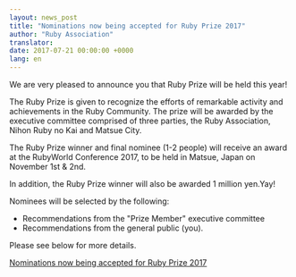 ```yaml
---
layout: news_post
title: "Nominations now being accepted for Ruby Prize 2017"
author: "Ruby Association"
translator:
date: 2017-07-21 00:00:00 +0000
lang: en
---
```


We are very pleased to announce you that Ruby Prize will be held this year!

The Ruby Prize is given to recognize the efforts of remarkable activity and
achievements in the Ruby Community. The prize will be awarded by the executive
committee comprised of three parties, the Ruby Association, Nihon Ruby no Kai
and Matsue City.

The Ruby Prize winner and final nominee (1-2 people) will receive an award at the
RubyWorld Conference 2017, to be held in Matsue, Japan on November 1st & 2nd.

In addition, the Ruby Prize winner will also be awarded 1 million yen.Yay!

Nominees will be selected by the following:

* Recommendations from the "Prize Member" executive committee
* Recommendations from the general public (you).

Please see below for more details.

[Nominations now being accepted for Ruby Prize 2017](http://www.ruby.or.jp/rubyprize2017/about_en.html)
